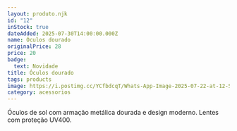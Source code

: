 ```yaml
---
layout: produto.njk
id: "12"
inStock: true
dateAdded: 2025-07-30T14:00:00.000Z
name: Óculos dourado
originalPrice: 28
price: 20
badge:
  text: Novidade
title: Óculos dourado
tags: products
image: https://i.postimg.cc/YCfbdcqT/Whats-App-Image-2025-07-22-at-12-56-51.jpg
category: acessorios
---
```


Óculos de sol com armação metálica dourada e design moderno. Lentes com proteção UV400.